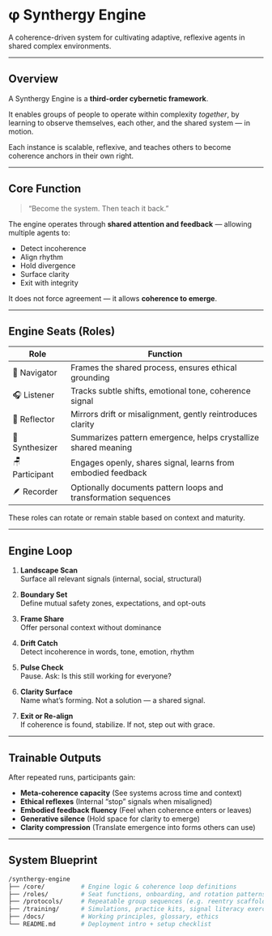 # φ Synthergy Engine

A coherence-driven system for cultivating adaptive, reflexive agents in shared complex environments.

---

## Overview

A Synthergy Engine is a **third-order cybernetic framework**.

It enables groups of people to operate within complexity *together*, by learning to observe themselves, each other, and the shared system — in motion.

Each instance is scalable, reflexive, and teaches others to become coherence anchors in their own right.

---

## Core Function

> “Become the system. Then teach it back.”

The engine operates through **shared attention and feedback** — allowing multiple agents to:

- Detect incoherence
- Align rhythm
- Hold divergence
- Surface clarity
- Exit with integrity

It does not force agreement — it allows **coherence to emerge**.

---

## Engine Seats (Roles)

| **Role**         | **Function**                                                                 |
|------------------|------------------------------------------------------------------------------|
| 🧭 Navigator      | Frames the shared process, ensures ethical grounding                        |
| 🎧 Listener       | Tracks subtle shifts, emotional tone, coherence signal                      |
| 🔄 Reflector      | Mirrors drift or misalignment, gently reintroduces clarity                  |
| 🔬 Synthesizer    | Summarizes pattern emergence, helps crystallize shared meaning              |
| 🪑 Participant    | Engages openly, shares signal, learns from embodied feedback                |
| 🪶 Recorder       | Optionally documents pattern loops and transformation sequences             |

These roles can rotate or remain stable based on context and maturity.

---

## Engine Loop

1. **Landscape Scan**  
   Surface all relevant signals (internal, social, structural)

2. **Boundary Set**  
   Define mutual safety zones, expectations, and opt-outs

3. **Frame Share**  
   Offer personal context without dominance

4. **Drift Catch**  
   Detect incoherence in words, tone, emotion, rhythm

5. **Pulse Check**  
   Pause. Ask: Is this still working for everyone?

6. **Clarity Surface**  
   Name what’s forming. Not a solution — a shared signal.

7. **Exit or Re-align**  
   If coherence is found, stabilize. If not, step out with grace.

---

## Trainable Outputs

After repeated runs, participants gain:

- **Meta-coherence capacity** (See systems across time and context)
- **Ethical reflexes** (Internal “stop” signals when misaligned)
- **Embodied feedback fluency** (Feel when coherence enters or leaves)
- **Generative silence** (Hold space for clarity to emerge)
- **Clarity compression** (Translate emergence into forms others can use)

---

## System Blueprint

```bash
/synthergy-engine
├── /core/          # Engine logic & coherence loop definitions
├── /roles/         # Seat functions, onboarding, and rotation patterns
├── /protocols/     # Repeatable group sequences (e.g. reentry scaffold)
├── /training/      # Simulations, practice kits, signal literacy exercises
├── /docs/          # Working principles, glossary, ethics
└── README.md       # Deployment intro + setup checklist

